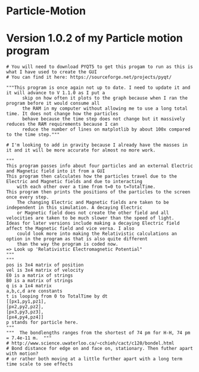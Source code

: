 # Particle-Motion
# Version 1.0.2 of my Particle motion program 

    # You will need to download PYQT5 to get this progam to run as this is what I have used to create the GUI
    # You can find it here: https://sourceforge.net/projects/pyqt/
    
    """This program is once again not up to date. I need to update it and it will advance to V 1.1.0 as I put a
          skip on how often it plots to the graph because when I ran the program before it would consume all 
          the RAM in my computer without allowing me to use a long total time. It does not change how the particles
          behave because the time step does not change but it massively reduces the RAM requirements because I can
          reduce the number of lines on matplotlib by about 100x compared to the time step."""
          
    # I'm looking to add in gravity because I already have the masses in it and it will be more accurate for almost no more work.
    
    """
    This program passes info about four particles and an external Electric and Magnetic field into it from a GUI
    This program then calculates how the particles travel due to the Electric and Magnetic fields and due to interacting
        with each other over a time from t=0 to t=TotalTime.
    This program then prints the positions of the particles to the screen once every step.
        The changing Electric and Magnetic fields are taken to be independent in this simulation. A decaying Electric
        or Magnetic field does not create the other field and all velocities are taken to be much slower than the speed of light.
    Ideas for later versions include making a decaying Electric field affect the Magnetic field and vice versa. I also
        could look more into making the Relativistic calculations an option in the program as that is also quite different
        than the way the program is coded now.
    => Look up 'Relativistic Electromagnetic Potential"
    """
    """
    pos is 3x4 matrix of position
    vel is 3x4 matrix of velocity
    E0 is a matrix of strings
    B0 is a matrix of strings
    q is a 1x4 matrix
    a,b,c,d are constants
    t is looping from 0 to TotalTime by dt
    [[px1,py1,pz1],
    [px2,py2,pz2],
    [px3,py3,pz3],
    [px4,py4,pz4]]
    p stands for particle here.
    """
    """  The bondlengths ranges from the shortest of 74 pm for H-H, 74 pm = 7.4e-11 m.  """
    # http://www.science.uwaterloo.ca/~cchieh/cact/c120/bondel.html 
    # Bond distance for edge on and face on, stationary. Then futher apart with motion?
    # or rather both moving at a little further apart with a long term time scale to see effects
